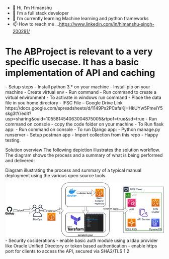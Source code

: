 - 👋 Hi, I’m Himanshu
- 👀 I’m a full stack developer
- 🌱 I’m currently learning Machine learning and python frameworks
- 📫 How to reach me ...https://www.linkedin.com/in/himanshu-singh-200291/
<h1>The ABProject is relevant to a very specific usecase. It has a basic implementation of API and caching</h1>
- Setup steps
  - Install python 3.* on your machine
  - Install pip on your machine
  - Create virtual env
    - Run command <pip install virtualenv>
    - Run command to create a virtual environment <virtualenv mypython>
    - To activate in windows run command <mypthon\Scripts\activate>
  - Place the data file in you home directory
    -   IFSC File – Google Drive Link
        https://docs.google.com/spreadsheets/d/1149Ps2PCafaKjHHkUYw5PmeiY5skg3tY/edit?usp=sharing&ouid=105581454063004875005&rtpof=true&sd=true
  - Run command on console <pip install requirements.txt> 
  - copy the code folder on your machine
  - To Run flask app:
    - Run command on console <flask run>
  - To run Django app:  
    - Python manage.py runserver
  - Setup postman app
    - Import collection from this repo
  - Happy testing.
  
  Solution overview
The following depiction illustrates the solution workflow. The diagram shows the process and a summary of what is being performed and delivered:

Diagram illustrating the process and summary of a typical manual deployment using the various open source tools.

<!---
himanshuQ ✨ special ✨ repository because its `README.md` (this file) appears on your GitHub profile.
You can click the Preview link to take a look at your changes.
--->
<img src="https://github.com/himanshuQ/himanshuQ/blob/main/aws_Flask-Microservice_f1.png">
  - Security cosiderations
    - enable basic auth module using a ldap provider like Oracle Unified Directory or token based authentication
    - enable https port for clients to access the API, secured via SHA2/TLS 1.2 
